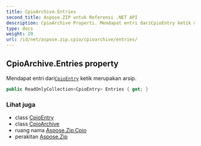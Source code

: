 ```yaml
---
title: CpioArchive.Entries
second_title: Aspose.ZIP untuk Referensi .NET API
description: CpioArchive Properti. Mendapat entri dariCpioEntry ketik merupakan arsip.
type: docs
weight: 20
url: /id/net/aspose.zip.cpio/cpioarchive/entries/
---
```

## CpioArchive.Entries property

Mendapat entri dari[`CpioEntry`](../../cpioentry/) ketik merupakan arsip.

```csharp
public ReadOnlyCollection<CpioEntry> Entries { get; }
```

### Lihat juga

* class [CpioEntry](../../cpioentry/)
* class [CpioArchive](../)
* ruang nama [Aspose.Zip.Cpio](../../cpioarchive/)
* perakitan [Aspose.Zip](../../../)


